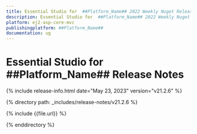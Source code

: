 ```yaml
---
title: Essential Studio for  ##Platform_Name## 2022 Weekly Nuget Release Release Notes  
description: Essential Studio for  ##Platform_Name## 2022 Weekly Nuget Release Release Notes  
platform: ej2-asp-core-mvc
publishingplatform: ##Platform_Name##
documentation: ug
---
```


# Essential Studio for  ##Platform_Name##   Release Notes  

{% include release-info.html date="May 23, 2023"  version="v21.2.6" %} 

{% directory path: _includes/release-notes/v21.2.6 %}

{% include {{file.url}} %}

{% enddirectory %}


